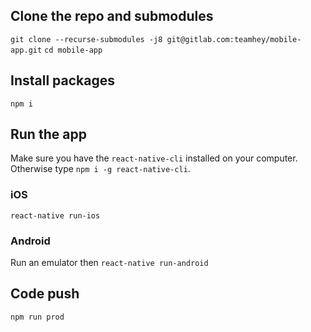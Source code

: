 ## Clone the repo and submodules
`git clone --recurse-submodules -j8 git@gitlab.com:teamhey/mobile-app.git`
`cd mobile-app`

## Install packages
`npm i`

## Run the app
Make sure you have the `react-native-cli` installed on your computer.
Otherwise type `npm i -g react-native-cli`.

### iOS
`react-native run-ios`


### Android
Run an emulator then `react-native run-android`


## Code push
`npm run prod`
